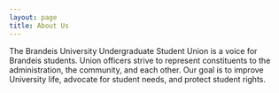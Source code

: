 ```yaml
---
layout: page
title: About Us
---
```


The Brandeis University Undergraduate Student Union is a voice for Brandeis students. Union officers strive to represent constituents to the administration, the community, and each other. Our goal is to improve University life, advocate for student needs, and protect student rights. 